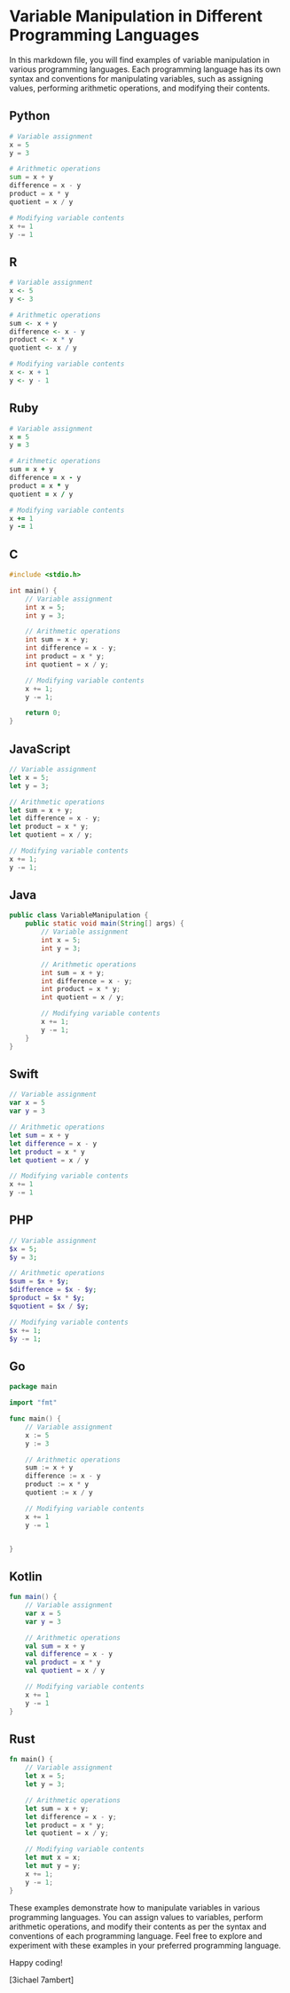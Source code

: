 # Variable Manipulation in Different Programming Languages

In this markdown file, you will find examples of variable manipulation in various programming languages. Each programming language has its own syntax and conventions for manipulating variables, such as assigning values, performing arithmetic operations, and modifying their contents.

## Python

```python
# Variable assignment
x = 5
y = 3

# Arithmetic operations
sum = x + y
difference = x - y
product = x * y
quotient = x / y

# Modifying variable contents
x += 1
y -= 1
```

## R

```r
# Variable assignment
x <- 5
y <- 3

# Arithmetic operations
sum <- x + y
difference <- x - y
product <- x * y
quotient <- x / y

# Modifying variable contents
x <- x + 1
y <- y - 1
```

## Ruby

```ruby
# Variable assignment
x = 5
y = 3

# Arithmetic operations
sum = x + y
difference = x - y
product = x * y
quotient = x / y

# Modifying variable contents
x += 1
y -= 1
```

## C

```c
#include <stdio.h>

int main() {
    // Variable assignment
    int x = 5;
    int y = 3;

    // Arithmetic operations
    int sum = x + y;
    int difference = x - y;
    int product = x * y;
    int quotient = x / y;

    // Modifying variable contents
    x += 1;
    y -= 1;

    return 0;
}
```

## JavaScript

```javascript
// Variable assignment
let x = 5;
let y = 3;

// Arithmetic operations
let sum = x + y;
let difference = x - y;
let product = x * y;
let quotient = x / y;

// Modifying variable contents
x += 1;
y -= 1;
```

## Java

```java
public class VariableManipulation {
    public static void main(String[] args) {
        // Variable assignment
        int x = 5;
        int y = 3;

        // Arithmetic operations
        int sum = x + y;
        int difference = x - y;
        int product = x * y;
        int quotient = x / y;

        // Modifying variable contents
        x += 1;
        y -= 1;
    }
}
```

## Swift

```swift
// Variable assignment
var x = 5
var y = 3

// Arithmetic operations
let sum = x + y
let difference = x - y
let product = x * y
let quotient = x / y

// Modifying variable contents
x += 1
y -= 1
```

## PHP

```php
// Variable assignment
$x = 5;
$y = 3;

// Arithmetic operations
$sum = $x + $y;
$difference = $x - $y;
$product = $x * $y;
$quotient = $x / $y;

// Modifying variable contents
$x += 1;
$y -= 1;
```

## Go

```go
package main

import "fmt"

func main() {
    // Variable assignment
    x := 5
    y := 3

    // Arithmetic operations
    sum := x + y
    difference := x - y
    product := x * y
    quotient := x / y

    // Modifying variable contents
    x += 1
    y -= 1


}
```

## Kotlin

```kotlin
fun main() {
    // Variable assignment
    var x = 5
    var y = 3

    // Arithmetic operations
    val sum = x + y
    val difference = x - y
    val product = x * y
    val quotient = x / y

    // Modifying variable contents
    x += 1
    y -= 1
}
```

## Rust

```rust
fn main() {
    // Variable assignment
    let x = 5;
    let y = 3;

    // Arithmetic operations
    let sum = x + y;
    let difference = x - y;
    let product = x * y;
    let quotient = x / y;

    // Modifying variable contents
    let mut x = x;
    let mut y = y;
    x += 1;
    y -= 1;
}
```

These examples demonstrate how to manipulate variables in various programming languages. You can assign values to variables, perform arithmetic operations, and modify their contents as per the syntax and conventions of each programming language. Feel free to explore and experiment with these examples in your preferred programming language.

Happy coding!

\[3ichael 7ambert\]